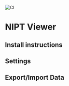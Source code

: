 ![CI](https://github.com/clinical-genomics-uppsala/NIPTViewer/workflows/CI/badge.svg?branch=dev)

# NIPT Viewer
## Install instructions
## Settings
## Export/Import Data
